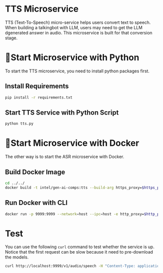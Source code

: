 # TTS Microservice

TTS (Text-To-Speech) micro-service helps users convert text to speech. When building a talkingbot with LLM, users may need to get the LLM dgenerated answer in audio. This microservice is built for that conversion stage.

# 🚀Start Microservice with Python

To start the TTS microservice, you need to install python packages first.

## Install Requirements

```bash
pip install -r requirements.txt
```

## Start TTS Service with Python Script

```bash
python tts.py
```

# 🚀Start Microservice with Docker

The other way is to start the ASR microservice with Docker.

## Build Docker Image

```bash
cd ../../
docker build -t intel/gen-ai-comps:tts --build-arg https_proxy=$https_proxy --build-arg http_proxy=$http_proxy -f comps/tts/Dockerfile .
```

## Run Docker with CLI

```bash
docker run -p 9999:9999 --network=host --ipc=host -e http_proxy=$http_proxy -e https_proxy=$https_proxy intel/gen-ai-comps:tts
```

# Test

You can use the following `curl` command to test whether the service is up. Notice that the first request can be slow because it need to pre-download the models.

```bash
curl http://localhost:9999/v1/audio/speech -H "Content-Type: application/json"   -d '{"text":"Hello there."}'
```
